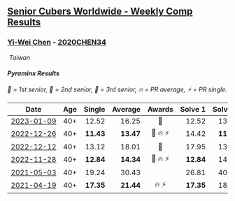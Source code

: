 <style>table {white-space: nowrap;}</style>
<link rel="stylesheet" type="text/css" href="/scw-comp/css/flags.css" />

## [Senior Cubers Worldwide - Weekly Comp Results](/scw-comp/results/)
### [Yi-Wei Chen](README.md) - [2020CHEN34](https://www.worldcubeassociation.org/persons/2020CHEN34?event=pyram)

<i class="flag flag-TW" />&nbsp;Taiwan

#### Pyraminx Results

<span style="white-space: nowrap;">🥇 = 1st senior</span>, <span style="white-space: nowrap;">🥈 = 2nd senior</span>, <span style="white-space: nowrap;">🥉 = 3rd senior</span>, <span style="white-space: nowrap;">🔥 = PR average</span>, <span style="white-space: nowrap;">⚡ = PR single</span>.

| Date | Age | Single | Average | Awards | Solve 1 | Solve 2 | Solve 3 | Solve 4 | Solve 5 | Video |
| :--: | :--: | --: | --: | :--: | --: | --: | --: | --: | --: | :-- |
| [2023-01-09](../../results/2023-01-09/pyram.md) | 40+ | 12.52 | 16.25 | 🥈 | 12.52 | 13.58 | 14.24 | 39.23 | 20.92 | [Desktop](https://www.facebook.com/events/3345232965716031/permalink/3353173371588657) / [Mobile](https://m.facebook.com/events/3345232965716031?view=permalink&id=3353173371588657) |
| [2022-12-26](../../results/2022-12-26/pyram.md) | 40+ | **11.43** | **13.47** | 🥈 🔥 ⚡ | 14.42 | **11.43** | 13.41 | 12.59 | 15.00 | [Desktop](https://www.facebook.com/events/1093949927944727/permalink/1099537200719333) / [Mobile](https://m.facebook.com/events/1093949927944727?view=permalink&id=1099537200719333) |
| [2022-12-12](../../results/2022-12-12/pyram.md) | 40+ | 13.12 | 18.01 | 🥉 | 17.95 | 13.12 | 21.07 | 15.00 | 25.03 | [Desktop](https://www.facebook.com/events/663641112081341/permalink/666106385168147) / [Mobile](https://m.facebook.com/events/663641112081341?view=permalink&id=666106385168147) |
| [2022-11-28](../../results/2022-11-28/pyram.md) | 40+ | **12.84** | **14.34** | 🥈 🔥 ⚡ | **12.84** | 14.38 | 18.51 | 14.54 | 14.10 | [Desktop](https://www.facebook.com/events/1804728823229042/permalink/1814229285612329) / [Mobile](https://m.facebook.com/events/1804728823229042?view=permalink&id=1814229285612329) |
| [2021-05-03](../../results/2021-05-03/pyram.md) | 40+ | 19.24 | 30.43 |  | 26.81 | 40.67 | 24.81 | 19.24 | 39.66 | [Desktop](https://www.facebook.com/events/1091923434665777/permalink/1092481481276639) / [Mobile](https://m.facebook.com/events/1091923434665777?view=permalink&id=1092481481276639) |
| [2021-04-19](../../results/2021-04-19/pyram.md) | 40+ | **17.35** | **21.44** | 🔥 ⚡ | **17.35** | 18.88 | 27.98 | 17.47 | 32.67 | [Desktop](https://www.facebook.com/events/455121419077355/permalink/461695675086596) / [Mobile](https://m.facebook.com/events/455121419077355?view=permalink&id=461695675086596) |


<!-- Global site tag (gtag.js) - Google Analytics -->
<script async src="https://www.googletagmanager.com/gtag/js?id=UA-86348435-3"></script>
<script>window.dataLayer = window.dataLayer || []; function gtag() {dataLayer.push(arguments);} gtag('js', new Date()); gtag('config', 'UA-86348435-3');</script>
